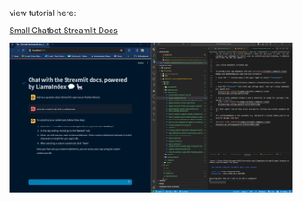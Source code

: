 view tutorial here:

[Small Chatbot Streamlit Docs](https://blog.streamlit.io/build-a-chatbot-with-custom-data-sources-powered-by-llamaindex/)

![Image app](image.png)
